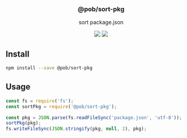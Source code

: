<h3 align="center">
  @pob/sort-pkg
</h3>

<p align="center">
  sort package.json
</p>

<p align="center">
  <a href="https://npmjs.org/package/@pob/sort-pkg"><img src="https://img.shields.io/npm/v/@pob/sort-pkg.svg?style=flat-square"></a>
  <a href="https://david-dm.org/christophehurpeau/pob?path=@pob/sort-pkg"><img src="https://david-dm.org/christophehurpeau/pob.svg?path=@pob/sort-pkg?style=flat-square"></a>
</p>

## Install

```bash
npm install --save @pob/sort-pkg
```

## Usage

```js
const fs = require('fs');
const sortPkg = require('@pob/sort-pkg');

const pkg = JSON.parse(fs.readFileSync('package.json', 'utf-8'));
sortPkg(pkg);
fs.writeFileSync(JSON.stringify(pkg, null, 2), pkg);
```
